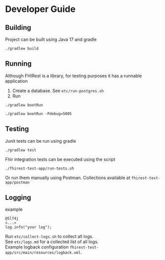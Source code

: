 Developer Guide
===============


Building
---------------

Project can be built using Java 17 and gradle

```
./gradlew build
```

Running
---------------
Although FHIRest is a library, for testing purposes it has a runnable application
1. Create a database. See `etc/run-postgres.sh`
2. Run
```
./gradlew bootRun
```
```
./gradlew bootRun -Pdebug=5005
```

Testing
---------------

Junit tests can be run using gradle
```
./gradlew test
```

Fhir integration tests can be executed using the script
```
./fhirest-test-app/run-tests.sh
```

Or run them manually using Postman. Collections available at `fhirest-test-app/postman`


Logging
---------------
example
```
@Slf4j
<...>
log.info("your log");
```

Run `etc/collect-logs.sh` to collect all logs.  
See `etc/logs.md` for a collected list of all logs.  
Example logback configuration `fhirest-test-app/src/main/resources/logback.xml`.  


